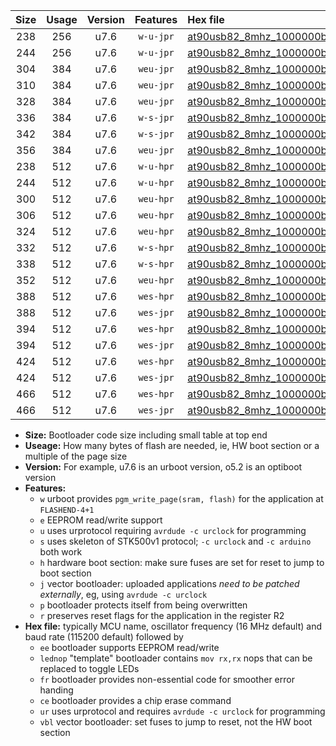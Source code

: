 |Size|Usage|Version|Features|Hex file|
|:-:|:-:|:-:|:-:|:--|
|238|256|u7.6|`w-u-jpr`|[at90usb82_8mhz_1000000bps_ur_vbl.hex](https://raw.githubusercontent.com/stefanrueger/urboot/main/at90usb82_8mhz_1000000bps_ur_vbl.hex)|
|244|256|u7.6|`w-u-jpr`|[at90usb82_8mhz_1000000bps_lednop_ur_vbl.hex](https://raw.githubusercontent.com/stefanrueger/urboot/main/at90usb82_8mhz_1000000bps_lednop_ur_vbl.hex)|
|304|384|u7.6|`weu-jpr`|[at90usb82_8mhz_1000000bps_ee_ur_vbl.hex](https://raw.githubusercontent.com/stefanrueger/urboot/main/at90usb82_8mhz_1000000bps_ee_ur_vbl.hex)|
|310|384|u7.6|`weu-jpr`|[at90usb82_8mhz_1000000bps_ee_lednop_ur_vbl.hex](https://raw.githubusercontent.com/stefanrueger/urboot/main/at90usb82_8mhz_1000000bps_ee_lednop_ur_vbl.hex)|
|328|384|u7.6|`weu-jpr`|[at90usb82_8mhz_1000000bps_ee_lednop_fr_ur_vbl.hex](https://raw.githubusercontent.com/stefanrueger/urboot/main/at90usb82_8mhz_1000000bps_ee_lednop_fr_ur_vbl.hex)|
|336|384|u7.6|`w-s-jpr`|[at90usb82_8mhz_1000000bps_vbl.hex](https://raw.githubusercontent.com/stefanrueger/urboot/main/at90usb82_8mhz_1000000bps_vbl.hex)|
|342|384|u7.6|`w-s-jpr`|[at90usb82_8mhz_1000000bps_lednop_vbl.hex](https://raw.githubusercontent.com/stefanrueger/urboot/main/at90usb82_8mhz_1000000bps_lednop_vbl.hex)|
|356|384|u7.6|`weu-jpr`|[at90usb82_8mhz_1000000bps_ee_lednop_fr_ce_ur_vbl.hex](https://raw.githubusercontent.com/stefanrueger/urboot/main/at90usb82_8mhz_1000000bps_ee_lednop_fr_ce_ur_vbl.hex)|
|238|512|u7.6|`w-u-hpr`|[at90usb82_8mhz_1000000bps_ur.hex](https://raw.githubusercontent.com/stefanrueger/urboot/main/at90usb82_8mhz_1000000bps_ur.hex)|
|244|512|u7.6|`w-u-hpr`|[at90usb82_8mhz_1000000bps_lednop_ur.hex](https://raw.githubusercontent.com/stefanrueger/urboot/main/at90usb82_8mhz_1000000bps_lednop_ur.hex)|
|300|512|u7.6|`weu-hpr`|[at90usb82_8mhz_1000000bps_ee_ur.hex](https://raw.githubusercontent.com/stefanrueger/urboot/main/at90usb82_8mhz_1000000bps_ee_ur.hex)|
|306|512|u7.6|`weu-hpr`|[at90usb82_8mhz_1000000bps_ee_lednop_ur.hex](https://raw.githubusercontent.com/stefanrueger/urboot/main/at90usb82_8mhz_1000000bps_ee_lednop_ur.hex)|
|324|512|u7.6|`weu-hpr`|[at90usb82_8mhz_1000000bps_ee_lednop_fr_ur.hex](https://raw.githubusercontent.com/stefanrueger/urboot/main/at90usb82_8mhz_1000000bps_ee_lednop_fr_ur.hex)|
|332|512|u7.6|`w-s-hpr`|[at90usb82_8mhz_1000000bps.hex](https://raw.githubusercontent.com/stefanrueger/urboot/main/at90usb82_8mhz_1000000bps.hex)|
|338|512|u7.6|`w-s-hpr`|[at90usb82_8mhz_1000000bps_lednop.hex](https://raw.githubusercontent.com/stefanrueger/urboot/main/at90usb82_8mhz_1000000bps_lednop.hex)|
|352|512|u7.6|`weu-hpr`|[at90usb82_8mhz_1000000bps_ee_lednop_fr_ce_ur.hex](https://raw.githubusercontent.com/stefanrueger/urboot/main/at90usb82_8mhz_1000000bps_ee_lednop_fr_ce_ur.hex)|
|388|512|u7.6|`wes-hpr`|[at90usb82_8mhz_1000000bps_ee.hex](https://raw.githubusercontent.com/stefanrueger/urboot/main/at90usb82_8mhz_1000000bps_ee.hex)|
|388|512|u7.6|`wes-jpr`|[at90usb82_8mhz_1000000bps_ee_vbl.hex](https://raw.githubusercontent.com/stefanrueger/urboot/main/at90usb82_8mhz_1000000bps_ee_vbl.hex)|
|394|512|u7.6|`wes-hpr`|[at90usb82_8mhz_1000000bps_ee_lednop.hex](https://raw.githubusercontent.com/stefanrueger/urboot/main/at90usb82_8mhz_1000000bps_ee_lednop.hex)|
|394|512|u7.6|`wes-jpr`|[at90usb82_8mhz_1000000bps_ee_lednop_vbl.hex](https://raw.githubusercontent.com/stefanrueger/urboot/main/at90usb82_8mhz_1000000bps_ee_lednop_vbl.hex)|
|424|512|u7.6|`wes-hpr`|[at90usb82_8mhz_1000000bps_ee_lednop_fr.hex](https://raw.githubusercontent.com/stefanrueger/urboot/main/at90usb82_8mhz_1000000bps_ee_lednop_fr.hex)|
|424|512|u7.6|`wes-jpr`|[at90usb82_8mhz_1000000bps_ee_lednop_fr_vbl.hex](https://raw.githubusercontent.com/stefanrueger/urboot/main/at90usb82_8mhz_1000000bps_ee_lednop_fr_vbl.hex)|
|466|512|u7.6|`wes-hpr`|[at90usb82_8mhz_1000000bps_ee_lednop_fr_ce.hex](https://raw.githubusercontent.com/stefanrueger/urboot/main/at90usb82_8mhz_1000000bps_ee_lednop_fr_ce.hex)|
|466|512|u7.6|`wes-jpr`|[at90usb82_8mhz_1000000bps_ee_lednop_fr_ce_vbl.hex](https://raw.githubusercontent.com/stefanrueger/urboot/main/at90usb82_8mhz_1000000bps_ee_lednop_fr_ce_vbl.hex)|

- **Size:** Bootloader code size including small table at top end
- **Useage:** How many bytes of flash are needed, ie, HW boot section or a multiple of the page size
- **Version:** For example, u7.6 is an urboot version, o5.2 is an optiboot version
- **Features:**
  + `w` urboot provides `pgm_write_page(sram, flash)` for the application at `FLASHEND-4+1`
  + `e` EEPROM read/write support
  + `u` uses urprotocol requiring `avrdude -c urclock` for programming
  + `s` uses skeleton of STK500v1 protocol; `-c urclock` and `-c arduino` both work
  + `h` hardware boot section: make sure fuses are set for reset to jump to boot section
  + `j` vector bootloader: uploaded applications *need to be patched externally*, eg, using `avrdude -c urclock`
  + `p` bootloader protects itself from being overwritten
  + `r` preserves reset flags for the application in the register R2
- **Hex file:** typically MCU name, oscillator frequency (16 MHz default) and baud rate (115200 default) followed by
  + `ee` bootloader supports EEPROM read/write
  + `lednop` "template" bootloader contains `mov rx,rx` nops that can be replaced to toggle LEDs
  + `fr` bootloader provides non-essential code for smoother error handing
  + `ce` bootloader provides a chip erase command
  + `ur` uses urprotocol and requires `avrdude -c urclock` for programming
  + `vbl` vector bootloader: set fuses to jump to reset, not the HW boot section

